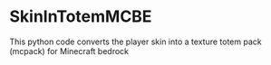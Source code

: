 # SkinInTotemMCBE
This python code converts the player skin into a texture totem pack (mcpack) for Minecraft bedrock

